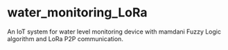 # water_monitoring_LoRa
An IoT system for water level monitoring device with mamdani Fuzzy Logic algorithm and LoRa P2P communication.
